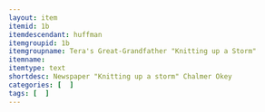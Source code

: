 ```yaml
---
layout: item
itemid: 1b
itemdescendant: huffman
itemgroupid: 1b
itemgroupname: Tera's Great-Grandfather "Knitting up a Storm" 
itemname: 
itemtype: text
shortdesc: Newspaper "Knitting up a storm" Chalmer Okey
categories: [  ]
tags: [  ]
---
```







